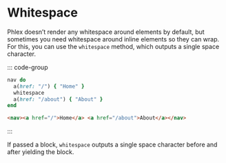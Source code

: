 # Whitespace

Phlex doesn’t render any whitespace around elements by default, but sometimes you need whitespace around inline elements so they can wrap. For this, you can use the `whitespace` method, which outputs a single space character.

::: code-group

```ruby [Ruby]
nav do
  a(href: "/") { "Home" }
  whitespace
  a(href: "/about") { "About" }
end
```

```html [HTML]
<nav><a href="/">Home</a> <a href="/about">About</a></nav>
```

:::

If passed a block, `whitespace` outputs a single space character before and after yielding the block.
